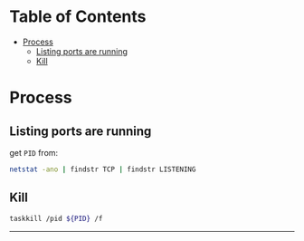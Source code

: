 # Table of Contents

- [Process](#process)
  - [Listing ports are running](#listing-ports-are-running)
  - [Kill](#kill)

# Process

## Listing ports are running

get `PID` from:

```bash
netstat -ano | findstr TCP | findstr LISTENING
```

## Kill

```bash
taskkill /pid ${PID} /f
```

---

